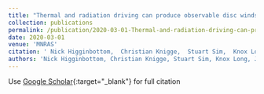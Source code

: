 ```yaml
---
title: "Thermal and radiation driving can produce observable disc winds in hard-state X-ray binaries"
collection: publications
permalink: /publication/2020-03-01-Thermal-and-radiation-driving-can-produce-observable-disc-winds-in-hard-state-X-ray-binaries
date: 2020-03-01
venue: 'MNRAS'
citation: ' Nick Higginbottom,  Christian Knigge,  Stuart Sim,  Knox Long,  James Matthews,  Henrietta Hewitt,  Edward Parkinson,  Sam Mangham, &quot;Thermal and radiation driving can produce observable disc winds in hard-state X-ray binaries.&quot; MNRAS, 2020.'
authors: 'Nick Higginbottom, Christian Knigge, Stuart Sim, Knox Long, James Matthews, Henrietta Hewitt, Edward Parkinson, Sam Mangham, '
---
```

Use [Google Scholar](https://scholar.google.com/scholar?q=Thermal+and+radiation+driving+can+produce+observable+disc+winds+in+hard+state+X+ray+binaries){:target="_blank"} for full citation